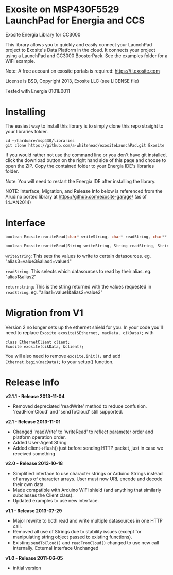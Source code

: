 Exosite on MSP430F5529 LaunchPad for Energia and CCS
====================================================

Exosite Energia Library for CC3000

This library allows you to quickly and easily connect your LaunchPad project to Exosite's Data Platform in the cloud. It connects your project using a LaunchPad and CC3000 BoosterPack. See the examples folder for a WiFi example.

Note: A free account on exosite portals is required: https://ti.exosite.com

License is BSD, Copyright 2013, Exosite LLC (see LICENSE file)

Tested with Energia 0101E0011

Installing
==========
The easiest way to install this library is to simply clone this repo straight to your libraries folder.

```
cd ~/hardware/msp430/libraries
git clone https://github.com/a-whitehead/exositeLaunchPad.git Exosite
```

If you would rather not use the command line or you don't have git installed, click the download button on the right hand side of this page and choose to open the ZIP. Copy the contained folder to your Energia IDE's libraries folder.

Note: You will need to restart the Energia IDE after installing the library.

NOTE: Interface, Migration, and Release Info below is referenced from the Arudino ported library at https://github.com/exosite-garage/ (as of 14JAN2014)

Interface
=========
```c
boolean Exosite::writeRead(char* writeString, char* readString, char** returnString)
```

```c
boolean Exosite::writeRead(String writeString, String readString, String &returnString)
```

`writeString`: This sets the values to write to certain datasources. eg. "alias3=value3&alias4=value4"

`readString`: This selects which datasources to read by their alias. eg. "alias1&alias2"

`returnstring`: This is the string returned with the values requested in `readString`. eg. "alias1=value1&alias2=value2"


Migration from V1
=================
Version 2 no longer sets up the ethernet shield for you. In your code you'll need to replace `Exosite exosite(&Ethernet, macData, cikData);` with 

```
class EthernetClient client;
Exosite exosite(cikData, &client);
```
You will also need to remove `exosite.init();` and add `Ethernet.begin(macData);` to your setup() function.

Release Info
============
**v2.1.1 - Release 2013-11-04**
 - Removed depreciated 'readWrite' method to reduce confusion. 'readFromCloud' and 'sendToCloud' still supported.

**v2.1 - Release 2013-11-01**
 - Changed 'readWrite' to 'writeRead' to reflect parameter order and platform operation order.
 - Added User-Agent String
 - Added client->flush() just before sending HTTP packet, just in case we received something

**v2.0 - Release 2013-10-18**
 - Simplified interface to use character strings or Arduino Strings instead of arrays of character arrays. User must now URL encode and decode their own data.
 - Made compatible with Arduino WiFi shield (and anything that similarly subclasses the Client class).
 - Updated examples to use new interface.

**v1.1 - Release 2013-07-29**
 - Major rewrite to both read and write multiple datasources in one HTTP call.
 - Removed all use of Strings due to stability issues (except for manipulating string object passed to existing functions).
 - Existing `sendToCloud()` and `readFromCloud()` changed to use new call internally. External Interface Unchanged

**v1.0 - Release 2011-06-05**
 - initial version